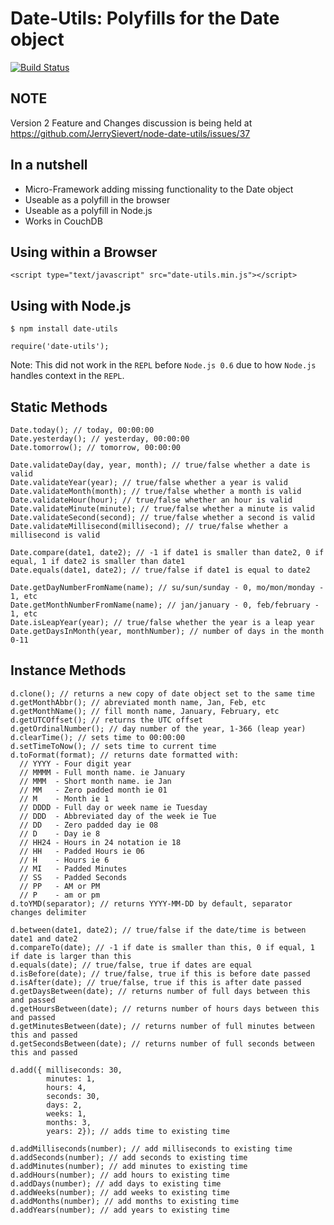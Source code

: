 # Date-Utils: Polyfills for the Date object

[![Build Status](https://secure.travis-ci.org/JerrySievert/node-date-utils.png)](http://travis-ci.org/JerrySievert/node-date-utils)

## NOTE

Version 2 Feature and Changes discussion is being held at https://github.com/JerrySievert/node-date-utils/issues/37

## In a nutshell

- Micro-Framework adding missing functionality to the Date object
- Useable as a polyfill in the browser
- Useable as a polyfill in Node.js
- Works in CouchDB

## Using within a Browser
    <script type="text/javascript" src="date-utils.min.js"></script>

## Using with Node.js
    $ npm install date-utils
    
    require('date-utils');

Note: This did not work in the `REPL` before `Node.js 0.6` due to how `Node.js` handles context in the `REPL`.

## Static Methods
    Date.today(); // today, 00:00:00
    Date.yesterday(); // yesterday, 00:00:00    
    Date.tomorrow(); // tomorrow, 00:00:00

    Date.validateDay(day, year, month); // true/false whether a date is valid
    Date.validateYear(year); // true/false whether a year is valid
    Date.validateMonth(month); // true/false whether a month is valid
    Date.validateHour(hour); // true/false whether an hour is valid
    Date.validateMinute(minute); // true/false whether a minute is valid
    Date.validateSecond(second); // true/false whether a second is valid
    Date.validateMillisecond(millisecond); // true/false whether a millisecond is valid
    
    Date.compare(date1, date2); // -1 if date1 is smaller than date2, 0 if equal, 1 if date2 is smaller than date1
    Date.equals(date1, date2); // true/false if date1 is equal to date2

    Date.getDayNumberFromName(name); // su/sun/sunday - 0, mo/mon/monday - 1, etc
    Date.getMonthNumberFromName(name); // jan/january - 0, feb/february - 1, etc
    Date.isLeapYear(year); // true/false whether the year is a leap year
    Date.getDaysInMonth(year, monthNumber); // number of days in the month 0-11

## Instance Methods
    d.clone(); // returns a new copy of date object set to the same time
    d.getMonthAbbr(); // abreviated month name, Jan, Feb, etc
    d.getMonthName(); // fill month name, January, February, etc
    d.getUTCOffset(); // returns the UTC offset
    d.getOrdinalNumber(); // day number of the year, 1-366 (leap year)
    d.clearTime(); // sets time to 00:00:00
    d.setTimeToNow(); // sets time to current time
    d.toFormat(format); // returns date formatted with:
      // YYYY - Four digit year
      // MMMM - Full month name. ie January
      // MMM  - Short month name. ie Jan
      // MM   - Zero padded month ie 01
      // M    - Month ie 1
      // DDDD - Full day or week name ie Tuesday 
      // DDD  - Abbreviated day of the week ie Tue
      // DD   - Zero padded day ie 08
      // D    - Day ie 8
      // HH24 - Hours in 24 notation ie 18
      // HH   - Padded Hours ie 06
      // H    - Hours ie 6
      // MI   - Padded Minutes
      // SS   - Padded Seconds
      // PP   - AM or PM
      // P    - am or pm
    d.toYMD(separator); // returns YYYY-MM-DD by default, separator changes delimiter
    
    d.between(date1, date2); // true/false if the date/time is between date1 and date2
    d.compareTo(date); // -1 if date is smaller than this, 0 if equal, 1 if date is larger than this
    d.equals(date); // true/false, true if dates are equal
    d.isBefore(date); // true/false, true if this is before date passed
    d.isAfter(date); // true/false, true if this is after date passed
    d.getDaysBetween(date); // returns number of full days between this and passed
    d.getHoursBetween(date); // returns number of hours days between this and passed
    d.getMinutesBetween(date); // returns number of full minutes between this and passed
    d.getSecondsBetween(date); // returns number of full seconds between this and passed
    
    d.add({ milliseconds: 30,
            minutes: 1,
            hours: 4,
            seconds: 30,
            days: 2,
            weeks: 1,
            months: 3,
            years: 2}); // adds time to existing time
    
    d.addMilliseconds(number); // add milliseconds to existing time
    d.addSeconds(number); // add seconds to existing time
    d.addMinutes(number); // add minutes to existing time
    d.addHours(number); // add hours to existing time
    d.addDays(number); // add days to existing time
    d.addWeeks(number); // add weeks to existing time
    d.addMonths(number); // add months to existing time
    d.addYears(number); // add years to existing time

    
